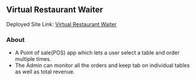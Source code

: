 ## Virtual Restaurant Waiter

Deployed Site Link: [Virtual Restaurant Waiter](https://virtual-restaurant-waiter.netlify.com/)

### About

* A Point of sale(POS) app which lets a user select a table and order multiple times.
* The Admin can monitor all the orders and keep tab on individual tables as well as total revenue.
